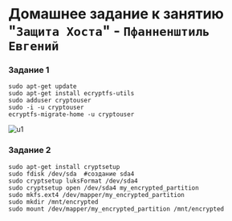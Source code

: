# Домашнее задание к занятию "`Защита Хоста`" - `Пфанненштиль Евгений`


### Задание 1

    sudo apt-get update
    sudo apt-get install ecryptfs-utils
    sudo adduser cryptouser
    sudo -i -u cryptouser
    ecryptfs-migrate-home -u cryptouser

![u1](https://github.com/user-attachments/assets/a695c0e0-9f06-43e8-a7cb-0efcc86bceb1)


### Задание 2

    sudo apt-get install cryptsetup
    sudo fdisk /dev/sda  #создание sda4
    sudo cryptsetup luksFormat /dev/sda4
    sudo cryptsetup open /dev/sda4 my_encrypted_partition
    sudo mkfs.ext4 /dev/mapper/my_encrypted_partition
    sudo mkdir /mnt/encrypted
    sudo mount /dev/mapper/my_encrypted_partition /mnt/encrypted
